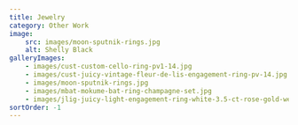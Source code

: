 ```yaml
---
title: Jewelry
category: Other Work
image:
    src: images/moon-sputnik-rings.jpg
    alt: Shelly Black
galleryImages:
    - images/cust-custom-cello-ring-pv1-14.jpg
    - images/cust-juicy-vintage-fleur-de-lis-engagement-ring-pv-14.jpg
    - images/moon-sputnik-rings.jpg
    - images/mbat-mokume-bat-ring-champagne-set.jpg
    - images/jlig-juicy-light-engagement-ring-white-3.5-ct-rose-gold-wedding-set-pv-12.jpg
sortOrder: -1
---
```

